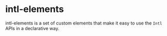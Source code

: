 # intl-elements

intl-elements is a set of custom elements that make it easy to use the `Intl`
APIs in a declarative way.